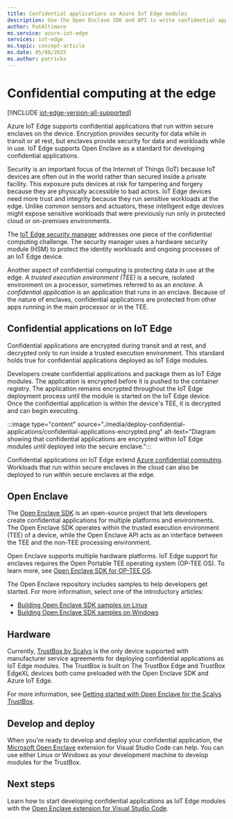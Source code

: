 ```yaml
---
title: Confidential applications as Azure IoT Edge modules
description: Use the Open Enclave SDK and API to write confidential applications and deploy them as IoT Edge modules for confidential computing
author: PatAltimore
ms.service: azure-iot-edge
services: iot-edge
ms.topic: concept-article
ms.date: 05/08/2025
ms.author: patricka
---
```


# Confidential computing at the edge

[!INCLUDE [iot-edge-version-all-supported](includes/iot-edge-version-all-supported.md)]

Azure IoT Edge supports confidential applications that run within secure enclaves on the device. Encryption provides security for data while in transit or at rest, but enclaves provide security for data and workloads while in use. IoT Edge supports Open Enclave as a standard for developing confidential applications.

Security is an important focus of the Internet of Things (IoT) because IoT devices are often out in the world rather than secured inside a private facility. This exposure puts devices at risk for tampering and forgery because they are physically accessible to bad actors. IoT Edge devices need more trust and integrity because they run sensitive workloads at the edge. Unlike common sensors and actuators, these intelligent edge devices might expose sensitive workloads that were previously run only in protected cloud or on-premises environments.

The [IoT Edge security manager](iot-edge-security-manager.md) addresses one piece of the confidential computing challenge. The security manager uses a hardware security module (HSM) to protect the identity workloads and ongoing processes of an IoT Edge device.

Another aspect of confidential computing is protecting data in use at the edge. A *trusted execution environment (TEE)* is a secure, isolated environment on a processor, sometimes referred to as an *enclave*. A *confidential application* is an application that runs in an enclave. Because of the nature of enclaves, confidential applications are protected from other apps running in the main processor or in the TEE.

## Confidential applications on IoT Edge

Confidential applications are encrypted during transit and at rest, and decrypted only to run inside a trusted execution environment. This standard holds true for confidential applications deployed as IoT Edge modules.

Developers create confidential applications and package them as IoT Edge modules. The application is encrypted before it is pushed to the container registry. The application remains encrypted throughout the IoT Edge deployment process until the module is started on the IoT Edge device. Once the confidential application is within the device's TEE, it is decrypted and can begin executing.

:::image type="content" source="./media/deploy-confidential-applications/confidential-applications-encrypted.png" alt-text="Diagram showing that confidential applications are encrypted within IoT Edge modules until deployed into the secure enclave.":::

Confidential applications on IoT Edge extend [Azure confidential computing](../confidential-computing/overview.md). Workloads that run within secure enclaves in the cloud can also be deployed to run within secure enclaves at the edge.

## Open Enclave

The [Open Enclave SDK](https://openenclave.io/sdk/) is an open-source project that lets developers create confidential applications for multiple platforms and environments. The Open Enclave SDK operates within the trusted execution environment (TEE) of a device, while the Open Enclave API acts as an interface between the TEE and the non-TEE processing environment.

Open Enclave supports multiple hardware platforms. IoT Edge support for enclaves requires the Open Portable TEE operating system (OP-TEE OS). To learn more, see [Open Enclave SDK for OP-TEE OS](https://github.com/openenclave/openenclave/blob/master/docs/GettingStartedDocs/OP-TEE/Introduction.md).

The Open Enclave repository includes samples to help developers get started. For more information, select one of the introductory articles:

* [Building Open Enclave SDK samples on Linux](https://github.com/openenclave/openenclave/blob/master/samples/BuildSamplesLinux.md)
* [Building Open Enclave SDK samples on Windows](https://github.com/openenclave/openenclave/blob/master/samples/BuildSamplesWindows.md)

## Hardware

Currently, [TrustBox by Scalys](https://scalys.com/) is the only device supported with manufacturer service agreements for deploying confidential applications as IoT Edge modules. The TrustBox is built on  The TrustBox Edge and TrustBox EdgeXL devices both come preloaded with the Open Enclave SDK and Azure IoT Edge.

For more information, see [Getting started with Open Enclave for the Scalys TrustBox](https://aka.ms/scalys-trustbox-edge-get-started).

## Develop and deploy

When you're ready to develop and deploy your confidential application, the [Microsoft Open Enclave](https://marketplace.visualstudio.com/items?itemName=ms-iot.msiot-vscode-openenclave) extension for Visual Studio Code can help. You can use either Linux or Windows as your development machine to develop modules for the TrustBox.

## Next steps

Learn how to start developing confidential applications as IoT Edge modules with the [Open Enclave extension for Visual Studio Code](https://github.com/openenclave/openenclave/tree/master/devex/vscode-extension).

